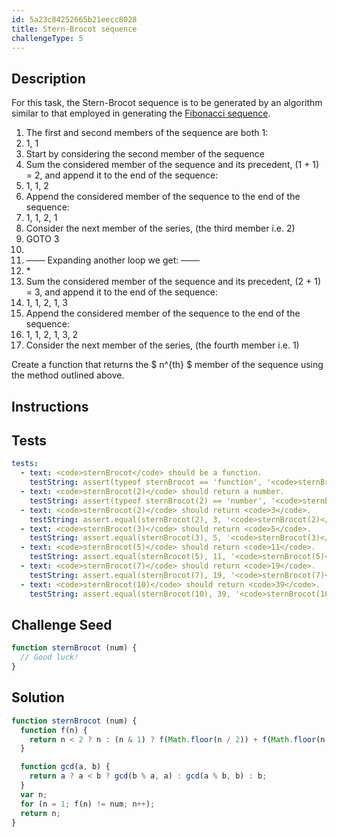 ```yaml
---
id: 5a23c84252665b21eecc8028
title: Stern-Brocot sequence
challengeType: 5
---
```


## Description
<section id='description'>
For this task, the Stern-Brocot sequence is to be generated by an algorithm similar to that employed in generating the
<a href="http://rosettacode.org/wiki/Fibonacci sequence">Fibonacci sequence</a>.
<ol>
  <li>The first and second members of the sequence are both 1:</li>
  <li>1, 1</li>
  <li>Start by considering the second member of the sequence</li>
  <li>Sum the considered member of the sequence and its precedent, (1 + 1) = 2, and append it to the end of the
    sequence:</li>
  <li>1, 1, 2</li>
  <li>Append the considered member of the sequence to the end of the sequence:</li>
  <li>1, 1, 2, 1</li>
  <li>Consider the next member of the series, (the third member i.e. 2)</li>
  <li>GOTO 3 </li>
  <li> </li>
  <li> ─── Expanding another loop we get: ───</li>
  <li>*</li>
  <li>Sum the considered member of the sequence and its precedent, (2 + 1) = 3, and append it to the end of the
    sequence:</li>
  <li>1, 1, 2, 1, 3</li>
  <li>Append the considered member of the sequence to the end of the sequence:</li>
  <li>1, 1, 2, 1, 3, 2</li>
  <li>Consider the next member of the series, (the fourth member i.e. 1)</li>
</ol>
Create a function that returns the $ n^{th} $ member of the sequence using the method outlined above.
</section>

## Instructions
<section id='instructions'>

</section>

## Tests
<section id='tests'>

``` yml
tests:
  - text: <code>sternBrocot</code> should be a function.
    testString: assert(typeof sternBrocot == 'function', '<code>sternBrocot</code> should be a function.');
  - text: <code>sternBrocot(2)</code> should return a number.
    testString: assert(typeof sternBrocot(2) == 'number', '<code>sternBrocot(2)</code> should return a number.');
  - text: <code>sternBrocot(2)</code> should return <code>3</code>.
    testString: assert.equal(sternBrocot(2), 3, '<code>sternBrocot(2)</code> should return <code>3</code>.');
  - text: <code>sternBrocot(3)</code> should return <code>5</code>.
    testString: assert.equal(sternBrocot(3), 5, '<code>sternBrocot(3)</code> should return <code>5</code>.');
  - text: <code>sternBrocot(5)</code> should return <code>11</code>.
    testString: assert.equal(sternBrocot(5), 11, '<code>sternBrocot(5)</code> should return <code>11</code>.');
  - text: <code>sternBrocot(7)</code> should return <code>19</code>.
    testString: assert.equal(sternBrocot(7), 19, '<code>sternBrocot(7)</code> should return <code>19</code>.');
  - text: <code>sternBrocot(10)</code> should return <code>39</code>.
    testString: assert.equal(sternBrocot(10), 39, '<code>sternBrocot(10)</code> should return <code>39</code>.');
```

</section>

## Challenge Seed
<section id='challengeSeed'>
<div id='js-seed'>

```js
function sternBrocot (num) {
  // Good luck!
}
```

</div>
</section>

## Solution
<section id='solution'>

```js
function sternBrocot (num) {
  function f(n) {
    return n < 2 ? n : (n & 1) ? f(Math.floor(n / 2)) + f(Math.floor(n / 2 + 1)) : f(Math.floor(n / 2));
  }

  function gcd(a, b) {
    return a ? a < b ? gcd(b % a, a) : gcd(a % b, b) : b;
  }
  var n;
  for (n = 1; f(n) != num; n++);
  return n;
}
```

</section>